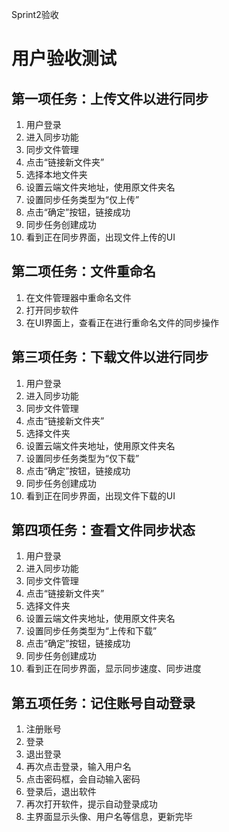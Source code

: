 Sprint2验收
# 用户验收测试
## 第一项任务：上传文件以进行同步
1. 用户登录
2. 进入同步功能
3. 同步文件管理
4. 点击“链接新文件夹”
5. 选择本地文件夹
6. 设置云端文件夹地址，使用原文件夹名
7. 设置同步任务类型为“仅上传”
8. 点击“确定”按钮，链接成功
9. 同步任务创建成功
10. 看到正在同步界面，出现文件上传的UI
## 第二项任务：文件重命名
1. 在文件管理器中重命名文件
2. 打开同步软件
3. 在UI界面上，查看正在进行重命名文件的同步操作
## 第三项任务：下载文件以进行同步
1. 用户登录
2. 进入同步功能
3. 同步文件管理
4. 点击“链接新文件夹”
5. 选择文件夹
6. 设置云端文件夹地址，使用原文件夹名
7. 设置同步任务类型为“仅下载”
8. 点击“确定”按钮，链接成功
9. 同步任务创建成功
10. 看到正在同步界面，出现文件下载的UI
## 第四项任务：查看文件同步状态
1. 用户登录
2. 进入同步功能
3. 同步文件管理
4. 点击“链接新文件夹”
5. 选择文件夹
6. 设置云端文件夹地址，使用原文件夹名
7. 设置同步任务类型为“上传和下载”
8. 点击“确定”按钮，链接成功
9. 同步任务创建成功
10. 看到正在同步界面，显示同步速度、同步进度
## 第五项任务：记住账号自动登录
1. 注册账号
2. 登录
3. 退出登录
4. 再次点击登录，输入用户名
5. 点击密码框，会自动输入密码
6. 登录后，退出软件
7. 再次打开软件，提示自动登录成功
8. 主界面显示头像、用户名等信息，更新完毕
